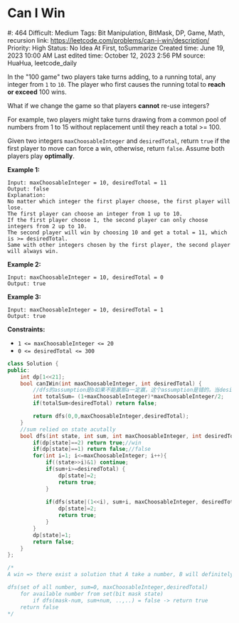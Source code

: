# Can I Win

#: 464
Difficult: Medium
Tags: Bit Manipulation, BitMask, DP, Game, Math, recursion
link: https://leetcode.com/problems/can-i-win/description/
Priority: High
Status: No Idea At First, toSummarize
Created time: June 19, 2023 10:00 AM
Last edited time: October 12, 2023 2:56 PM
source: HuaHua, leetcode_daily

In the "100 game" two players take turns adding, to a running total, any integer from `1` to `10`. The player who first causes the running total to **reach or exceed** 100 wins.

What if we change the game so that players **cannot** re-use integers?

For example, two players might take turns drawing from a common pool of numbers from 1 to 15 without replacement until they reach a total >= 100.

Given two integers `maxChoosableInteger` and `desiredTotal`, return `true` if the first player to move can force a win, otherwise, return `false`. Assume both players play **optimally**.

**Example 1:**

```
Input: maxChoosableInteger = 10, desiredTotal = 11
Output: false
Explanation:
No matter which integer the first player choose, the first player will lose.
The first player can choose an integer from 1 up to 10.
If the first player choose 1, the second player can only choose integers from 2 up to 10.
The second player will win by choosing 10 and get a total = 11, which is >= desiredTotal.
Same with other integers chosen by the first player, the second player will always win.

```

**Example 2:**

```
Input: maxChoosableInteger = 10, desiredTotal = 0
Output: true

```

**Example 3:**

```
Input: maxChoosableInteger = 10, desiredTotal = 1
Output: true

```

**Constraints:**

- `1 <= maxChoosableInteger <= 20`
- `0 <= desiredTotal <= 300`

```cpp
class Solution {
public:
    int dp[1<<21];
    bool canIWin(int maxChoosableInteger, int desiredTotal) {
        //dfs的assumption是b如果不能赢那a一定赢，这个assumption是错的。当desiredTotal太大的时候，无论怎么选，a和b都不能赢，所以加上上面两行的目的是catch这种情况。
        int totalSum= (1+maxChoosableInteger)*maxChoosableInteger/2;
        if(totalSum<desiredTotal) return false;

        return dfs(0,0,maxChoosableInteger,desiredTotal);
    }
    //sum relied on state acutally
    bool dfs(int state, int sum, int maxChoosableInteger, int desiredTotal){
        if(dp[state]==2) return true;//win
        if(dp[state]==1) return false;//false
        for(int i=1; i<=maxChoosableInteger; i++){
            if((state>>i)&1) continue;
            if(sum+i>=desiredTotal) {
                dp[state]=2;
                return true;
            }
            
            if(dfs(state|(1<<i), sum+i, maxChoosableInteger, desiredTotal)==false){
                dp[state]=2;
                return true;
            }
        }
        dp[state]=1;
        return false;
    }
};

/*
A win => there exist a solution that A take a number, B will definitely lose

dfs(set of all number, sum=0, maxChoosableInteger,desiredTotal)
    for available number from set(bit mask state)
        if dfs(mask-num, sum+num, ..,..) = false -> return true
    return false
*/
```
